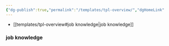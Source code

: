 ```yaml
---
{"dg-publish":true,"permalink":"/templates/tpl-overview/","dgHomeLink":true,"dgShowLocalGraph":true,"dgEnableSearch":true,"dgLinkPreview":"ture","noteIcon":"","created":"2023-12-20T00:33:04.000+09:00"}
---
```



- [[templates/tpl-overview#job knowledge\|job knowledge]]


### job knowledge
